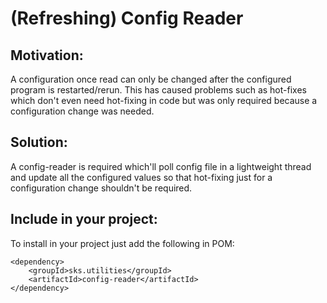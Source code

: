 # (Refreshing) Config Reader

## Motivation:
A configuration once read can only be changed after the configured program is restarted/rerun.
This has caused problems such as hot-fixes which don't even need hot-fixing in code but was only required because a configuration change was needed.

## Solution:
A config-reader is required which'll poll config file in a lightweight thread and update all the configured values so that hot-fixing just for a configuration change shouldn't be required.

## Include in your project:
To install in your project just add the following in POM:
```
<dependency>
    <groupId>sks.utilities</groupId>
    <artifactId>config-reader</artifactId>
</dependency>
```

